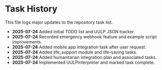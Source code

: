 # Task History

This file logs major updates to the repository task list.

- **2025-07-24** Added initial TODO list and UULP JSON tracker.
- **2025-07-24** Recorded emergency webhook feature and example script improvements.
- **2025-07-24** Added mobile app integration task after user request.
- **2025-07-24** Added life_support module and life-saving tasks.
- **2025-07-24** Added humanitarian integration plan and associated tasks.
- **2025-07-24** Implemented UULPInterpreter and marked task complete.
